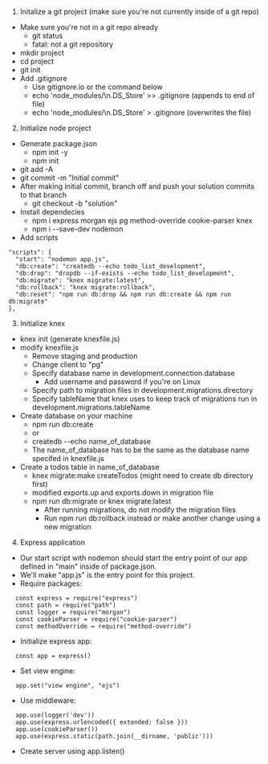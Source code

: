 1. Initalize a git project (make sure you're not currently inside of a git repo)
  * Make sure you're not in a git repo already
    * git status 
    * fatal: not a git repository
  * mkdir project
  * cd project
  * git init
  * Add .gitignore
    * Use gitignore.io or the command below
    * echo 'node_modules/\n.DS_Store' >> .gitignore (appends to end of file)
    * echo 'node_modules/\n.DS_Store' > .gitignore (overwrites the file)
2. Initialize node project
  * Generate package.json
    * npm init -y
    * npm init
  * git add -A
  * git commit -m "Initial commit"
  * After making initial commit, branch off and push your solution commits to that branch
    * git checkout -b "solution"
  * Install dependecies
    * npm i express morgan ejs pg method-override cookie-parser knex
    * npm i --save-dev nodemon
  * Add scripts
  ```
  "scripts": {
    "start": "nodemon app.js",
    "db:create": "createdb --echo todo_list_development",
    "db:drop": "dropdb --if-exists --echo todo_list_development",
    "db:migrate": "knex migrate:latest",
    "db:rollback": "knex migrate:rollback",
    "db:reset": "npm run db:drop && npm run db:create && npm run db:migrate"
  },
  ```
3. Initialize knex
  * knex init (generate knexfile.js)
  * modify knexfile.js
    * Remove staging and production
    * Change client to "pg" 
    * Specify database name in development.connection.database
      * Add username and password if you're on Linux
    * Specify path to migration files in development.migrations.directory
    * Specify tableName that knex uses to keep track of migrations run in development.migrations.tableName
  * Create database on your machine
    * npm run db:create 
    * or
    * createdb --echo name_of_database
    * The name_of_database has to be the same as the database name specifed in knexfile.js
  * Create a todos table in name_of_database
    * knex migrate:make createTodos (might need to create db directory first)
    * modified exports.up and exports.down in migration file
    * npm run db:migrate or knex migrate:latest
      * After running migrations, do not modify the migration files
      * Run npm run db:rollback instead or make another change using a new migration
4. Express application
  * Our start script with nodemon should start the entry point of our app defined in "main" inside of package.json.
  * We'll make "app.js" is the entry point for this project.
  * Require packages:
  ```
    const express = require("express")
    const path = require("path")
    const logger = require("morgan")
    const cookieParser = require("cookie-parser")
    const methodOverride = require("method-override")
  ```
  * Initialize express app:
  ```
    const app = express()
  ```
  * Set view engine:
  ```
    app.set("view engine", "ejs")
  ```
  * Use middleware:
  ```
    app.use(logger('dev'))
    app.use(express.urlencoded({ extended: false }))
    app.use(cookieParser())
    app.use(express.static(path.join(__dirname, 'public')))
  ```
  * Create server using app.listen()
  